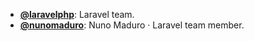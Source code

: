 - **[@laravelphp](https://www.youtube.com/@laravelphp)**: Laravel team.
- **[@nunomaduro](https://www.youtube.com/@nunomaduro)**: Nuno Maduro ‧ Laravel team member.
